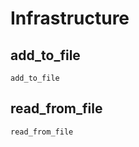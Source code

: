 # Infrastructure

## add\_to\_file
```@docs
add_to_file
```

## read\_from\_file
```@docs
read_from_file
```

